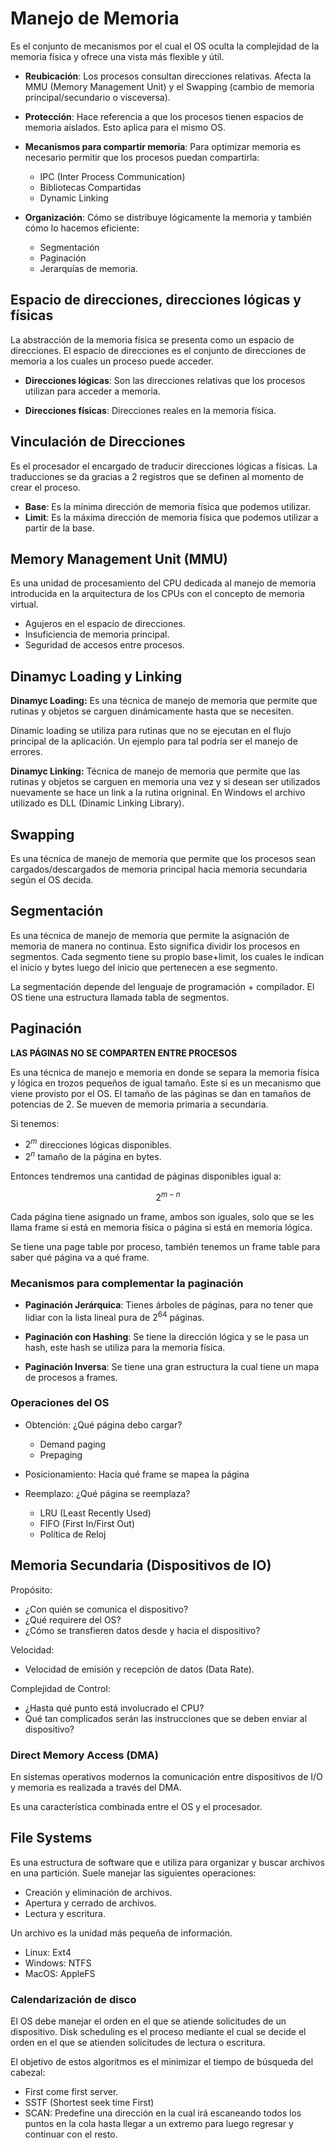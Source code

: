# Manejo de Memoria

Es el conjunto de mecanismos por el cual el OS oculta la complejidad de la
memoria física y ofrece una vista más flexible y útil.

- **Reubicación**: Los procesos consultan direcciones relativas. Afecta la MMU
  (Memory Management Unit) y el Swapping (cambio de memoria principal/secundario
  o visceversa).

- **Protección**: Hace referencia a que los procesos tienen espacios de memoria
  aislados. Esto aplica para el mismo OS.

- **Mecanismos para compartir memoria**: Para optimizar memoria es necesario
  permitir que los procesos puedan compartirla:

  - IPC (Inter Process Communication)
  - Bibliotecas Compartidas
  - Dynamic Linking

- **Organización**: Cómo se distribuye lógicamente la memoria y también cómo lo
  hacemos eficiente:

  - Segmentación
  - Paginación
  - Jerarquías de memoria.

## Espacio de direcciones, direcciones lógicas y físicas

La abstracción de la memoria física se presenta como un espacio de direcciones.
El espacio de direcciones es el conjunto de direcciones de memoria a los cuales
un proceso puede acceder.

- **Direcciones lógicas**: Son las direcciones relativas que los procesos
  utilizan para acceder a memoria.

- **Direcciones físicas**: Direcciones reales en la memoria física.

## Vinculación de Direcciones

Es el procesador el encargado de traducir direcciones lógicas a físicas. La
traducciones se da gracias a 2 registros que se definen al momento de crear el
proceso.

- **Base**: Es la mínima dirección de memoria física que podemos utilizar.
- **Limit**: Es la máxima dirección de memoria física que podemos utilizar a
  partir de la base.

## Memory Management Unit (MMU)

Es una unidad de procesamiento del CPU dedicada al manejo de memoria introducida
en la arquitectura de los CPUs con el concepto de memoria virtual.

- Agujeros en el espacio de direcciones.
- Insuficiencia de memoria principal.
- Seguridad de accesos entre procesos.

## Dinamyc Loading y Linking

**Dinamyc Loading:** Es una técnica de manejo de memoria que permite que rutinas
y objetos se carguen dinámicamente hasta que se necesiten.

Dinamic loading se utiliza para rutinas que no se ejecutan en el flujo principal
de la aplicación. Un ejemplo para tal podría ser el manejo de errores.

**Dinamyc Linking:** Técnica de manejo de memoria que permite que las rutinas y
objetos se carguen en memoria una vez y si desean ser utilizados nuevamente se
hace un link a la rutina origninal. En Windows el archivo utilizado es DLL
(Dinamic Linking Library).

## Swapping

Es una técnica de manejo de memoria que permite que los procesos sean
cargados/descargados de memoria principal hacia memoria secundaria según el OS
decida.

## Segmentación

Es una técnica de manejo de memoria que permite la asignación de memoria de
manera no continua. Esto significa dividir los procesos en segmentos. Cada
segmento tiene su propio base+limit, los cuales le indican el inicio y bytes
luego del inicio que pertenecen a ese segmento.

La segmentación depende del lenguaje de programación + compilador. El OS tiene
una estructura llamada tabla de segmentos.

## Paginación

**LAS PÁGINAS NO SE COMPARTEN ENTRE PROCESOS**

Es una técnica de manejo e memoria en donde se separa la memoria física y lógica
en trozos pequeños de igual tamaño. Este si es un mecanismo que viene provisto
por el OS. El tamaño de las páginas se dan en tamaños de potencias de 2. Se
mueven de memoria primaria a secundaria.

Si tenemos:

- $2^m$ direcciones lógicas disponibles.
- $2^n$ tamaño de la página en bytes.

Entonces tendremos una cantidad de páginas disponibles igual a:

$$
2^{m-n}
$$

Cada página tiene asignado un frame, ambos son iguales, solo que se les llama
frame si está en memoria física o página si está en memoria lógica.

Se tiene una page table por proceso, también tenemos un frame table para saber
qué página va a qué frame.

### Mecanismos para complementar la paginación

- **Paginación Jerárquica**: Tienes árboles de páginas, para no tener que lidiar
  con la lista lineal pura de $2^64$ páginas.

- **Paginación con Hashing**: Se tiene la dirección lógica y se le pasa un hash,
  este hash se utiliza para la memoria física.

- **Paginación Inversa**: Se tiene una gran estructura la cual tiene un mapa de
  procesos a frames.

### Operaciones del OS

- Obtención: ¿Qué página debo cargar?

  - Demand paging
  - Prepaging

- Posicionamiento: Hacia qué frame se mapea la página

- Reemplazo: ¿Qué página se reemplaza?

  - LRU (Least Recently Used)
  - FIFO (First In/First Out)
  - Política de Reloj

## Memoria Secundaria (Dispositivos de IO)

Propósito:

- ¿Con quién se comunica el dispositivo?
- ¿Qué requirere del OS?
- ¿Cómo se transfieren datos desde y hacia el dispositivo?

Velocidad:

- Velocidad de emisión y recepción de datos (Data Rate).

Complejidad de Control:

- ¿Hasta qué punto está involucrado el CPU?
- Qué tan complicados serán las instrucciones que se deben enviar al
  dispositivo?

### Direct Memory Access (DMA)

En sistemas operativos modernos la comunicación entre dispositivos de I/O y
memoria es realizada a través del DMA.

Es una característica combinada entre el OS y el procesador.

## File Systems

Es una estructura de software que e utiliza para organizar y buscar archivos en
una partición. Suele manejar las siguientes operaciones:

- Creación y eliminación de archivos.
- Apertura y cerrado de archivos.
- Lectura y escritura.

Un archivo es la unidad más pequeña de información.

- Linux: Ext4
- Windows: NTFS
- MacOS: AppleFS

### Calendarización de disco

El OS debe manejar el orden en el que se atiende solicitudes de un dispositivo.
Disk scheduling es el proceso mediante el cual se decide el orden en el que se
atienden solicitudes de lectura o escritura.

El objetivo de estos algoritmos es el minimizar el tiempo de búsqueda del
cabezal:

- First come first server.
- SSTF (Shortest seek time First)
- SCAN: Predefine una dirección en la cual irá escaneando todos los puntos en la
  cola hasta llegar a un extremo para luego regresar y continuar con el resto.
